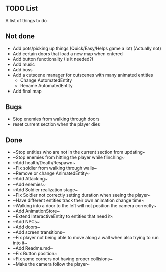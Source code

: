 TODO List
---------

A list of things to do

## Not done

* Add pots/picking up things (Quick/Easy/Helps game a lot) (Actually not)
* Add certain doors that load a new map when entered
* Add button functionality (Is it needed?)
* Add music
* Add boss
* Add a cutscene manager for cutscenes with many animated entities
    * Change AutomatedEntity
    * Rename AutomatedEntity
* Add final map


## Bugs

* Stop enemies from walking through doors
* reset current section when the player dies

## Done

* ~Stop entities who are not in the current section from updating~
* ~Stop enemies from hitting the player while flinching~
* ~Add health/Death/Respawn~
* ~Fix soldier from walking through walls~
* ~Remove or change AnimatedEntity~
* ~Add Attacking~
* ~Add enemies~
* ~Add Soldier realization stage~
* ~Fix Soldier not correctly setting duration when seeing the player~
* ~Have different entities track their own animation change time~
* ~Walking into a door to the left will not position the camera correctly~
* ~Add AnimationStore~
* ~Extend InteractiveEntity to entities that need it~
* ~Add NPCs~
* ~Add doors~
* ~Add screen transitions~
* ~Fix player not being able to move along a wall when also trying to run into it~
* ~Add Readme.md~
* ~Fix Button position~
* ~Fix some corners not having proper collisions~
* ~Make the camera follow the player~
